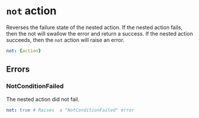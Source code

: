 # `not` action
Reverses the failure state of the nested action. If the nested action fails, then the not will swallow the error and return a success. If the nested action succeeds, then the `not` action will raise an error.

```YAML
not: {action}
```

## Errors
### NotConditionFailed
The nested action did not fail.
```YAML
not: true # Raises  a "NotConditionFailed" error
```
